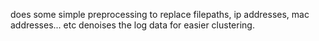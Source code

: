 does some simple preprocessing to replace filepaths, ip addresses, mac addresses... etc
denoises the log data for easier clustering.